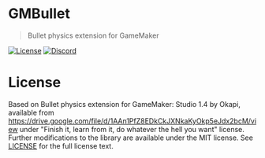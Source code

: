 # GMBullet
> Bullet physics extension for GameMaker

[![License](https://img.shields.io/github/license/blueburncz/GMBullet)](LICENSE)
[![Discord](https://img.shields.io/discord/298884075585011713?label=Discord)](https://discord.gg/ep2BGPm)

# License
Based on Bullet physics extension for GameMaker: Studio 1.4 by Okapi, available
from https://drive.google.com/file/d/1AAn1PfZ8EDkCkJXNkaKyOkp5eJdx2bcM/view
under "Finish it, learn from it, do whatever the hell you want" license. Further
modifications to the library are available under the MIT license.
See [LICENSE](LICENSE) for the full license text.
